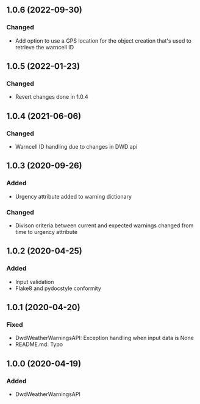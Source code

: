 ## 1.0.6 (2022-09-30)
### Changed
- Add option to use a GPS location for the object creation that's used to retrieve the warncell ID

## 1.0.5 (2022-01-23)
### Changed
- Revert changes done in 1.0.4

## 1.0.4 (2021-06-06)
### Changed
- Warncell ID handling due to changes in DWD api

## 1.0.3 (2020-09-26)
### Added
- Urgency attribute added to warning dictionary
### Changed
- Divison criteria between current and expected warnings changed from time to urgency attribute

## 1.0.2 (2020-04-25)
### Added
- Input validation
- Flake8 and pydocstyle conformity

## 1.0.1 (2020-04-20)
### Fixed
- DwdWeatherWarningsAPI: Exception handling when input data is None
- README.md: Typo

## 1.0.0 (2020-04-19)
### Added
- DwdWeatherWarningsAPI